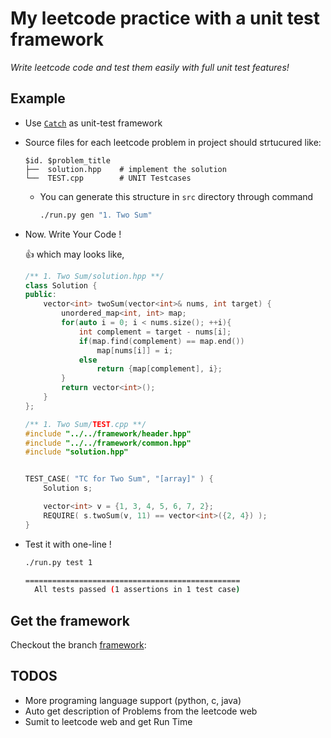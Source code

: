 # My leetcode practice with a unit test framework

 *Write leetcode code and test them easily with full unit test features!*

## Example

- Use [`Catch`](https://github.com/philsquared/Catch) as unit-test framework

- Source files for each leetcode problem in project should strtucured like:

    ```
    $id. $problem_title
    ├──  solution.hpp    # implement the solution
    └──  TEST.cpp        # UNIT Testcases
    ```

    - You can generate this structure in `src` directory through command

        ```bash
        ./run.py gen "1. Two Sum"
        ```

- Now. Write Your Code !

    :thumbsup: which may looks like,
    ```c++
    /** 1. Two Sum/solution.hpp **/
    class Solution {
    public:
        vector<int> twoSum(vector<int>& nums, int target) {
            unordered_map<int, int> map;
            for(auto i = 0; i < nums.size(); ++i){
                int complement = target - nums[i];
                if(map.find(complement) == map.end())
                    map[nums[i]] = i;
                else
                    return {map[complement], i};
            }
            return vector<int>();
        }
    };
    ```
    ```c++
    /** 1. Two Sum/TEST.cpp **/
    #include "../../framework/header.hpp"
    #include "../../framework/common.hpp"
    #include "solution.hpp"


    TEST_CASE( "TC for Two Sum", "[array]" ) {
        Solution s;

        vector<int> v = {1, 3, 4, 5, 6, 7, 2};
        REQUIRE( s.twoSum(v, 11) == vector<int>({2, 4}) );
    }

    ```

- Test it with one-line !

    ```bash
    ./run.py test 1

    ================================================   
      All tests passed (1 assertions in 1 test case)  
    ```

## Get the framework

Checkout the branch [framework](https://github.com/ovsoil/leetcode/tree/framework):


## TODOS

- More programing language support (python, c, java)
- Auto get description of Problems from the leetcode web
- Sumit to leetcode web and get Run Time

